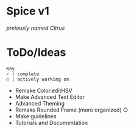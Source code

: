 # Spice v1
*preiously named Citrus*

# ToDo/Ideas
```
Key
✓ | complete
○ | actively working on
```
* Remake Color.editHSV
* Make Advanced Text Editor
* Advanced Theming
* Remake Rounded Frame (more organized) ○
* Make guidelines
* Tutorials and Documentation
